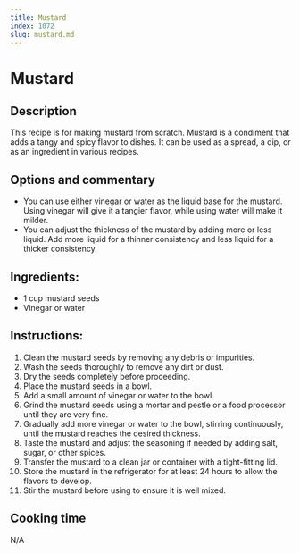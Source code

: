```yaml
---
title: Mustard
index: 1072
slug: mustard.md
---
```


# Mustard

## Description
This recipe is for making mustard from scratch. Mustard is a condiment that adds a tangy and spicy flavor to dishes. It can be used as a spread, a dip, or as an ingredient in various recipes.

## Options and commentary
- You can use either vinegar or water as the liquid base for the mustard. Using vinegar will give it a tangier flavor, while using water will make it milder.
- You can adjust the thickness of the mustard by adding more or less liquid. Add more liquid for a thinner consistency and less liquid for a thicker consistency.

## Ingredients:
- 1 cup mustard seeds
- Vinegar or water

## Instructions:
1. Clean the mustard seeds by removing any debris or impurities.
2. Wash the seeds thoroughly to remove any dirt or dust.
3. Dry the seeds completely before proceeding.
4. Place the mustard seeds in a bowl.
5. Add a small amount of vinegar or water to the bowl.
6. Grind the mustard seeds using a mortar and pestle or a food processor until they are very fine.
7. Gradually add more vinegar or water to the bowl, stirring continuously, until the mustard reaches the desired thickness.
8. Taste the mustard and adjust the seasoning if needed by adding salt, sugar, or other spices.
9. Transfer the mustard to a clean jar or container with a tight-fitting lid.
10. Store the mustard in the refrigerator for at least 24 hours to allow the flavors to develop.
11. Stir the mustard before using to ensure it is well mixed.

## Cooking time
N/A